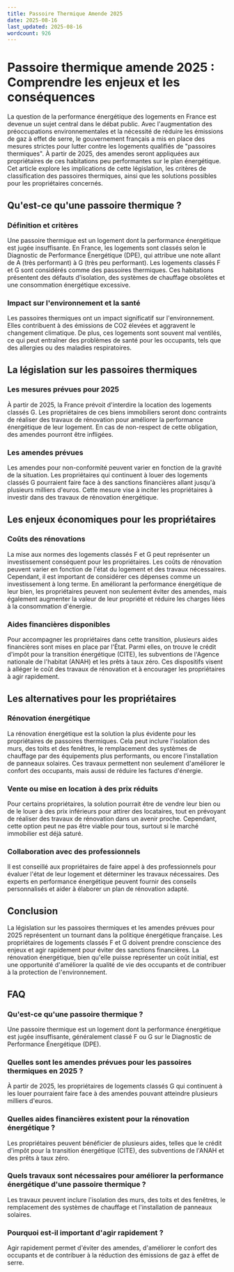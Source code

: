 ```yaml
---
title: Passoire Thermique Amende 2025
date: 2025-08-16
last_updated: 2025-08-16
wordcount: 926
---
```


# Passoire thermique amende 2025 : Comprendre les enjeux et les conséquences

La question de la performance énergétique des logements en France est devenue un sujet central dans le débat public. Avec l'augmentation des préoccupations environnementales et la nécessité de réduire les émissions de gaz à effet de serre, le gouvernement français a mis en place des mesures strictes pour lutter contre les logements qualifiés de "passoires thermiques". À partir de 2025, des amendes seront appliquées aux propriétaires de ces habitations peu performantes sur le plan énergétique. Cet article explore les implications de cette législation, les critères de classification des passoires thermiques, ainsi que les solutions possibles pour les propriétaires concernés.

## Qu'est-ce qu'une passoire thermique ?

### Définition et critères

Une passoire thermique est un logement dont la performance énergétique est jugée insuffisante. En France, les logements sont classés selon le Diagnostic de Performance Énergétique (DPE), qui attribue une note allant de A (très performant) à G (très peu performant). Les logements classés F et G sont considérés comme des passoires thermiques. Ces habitations présentent des défauts d'isolation, des systèmes de chauffage obsolètes et une consommation énergétique excessive.

### Impact sur l'environnement et la santé

Les passoires thermiques ont un impact significatif sur l'environnement. Elles contribuent à des émissions de CO2 élevées et aggravent le changement climatique. De plus, ces logements sont souvent mal ventilés, ce qui peut entraîner des problèmes de santé pour les occupants, tels que des allergies ou des maladies respiratoires.

## La législation sur les passoires thermiques

### Les mesures prévues pour 2025

À partir de 2025, la France prévoit d'interdire la location des logements classés G. Les propriétaires de ces biens immobiliers seront donc contraints de réaliser des travaux de rénovation pour améliorer la performance énergétique de leur logement. En cas de non-respect de cette obligation, des amendes pourront être infligées.

### Les amendes prévues

Les amendes pour non-conformité peuvent varier en fonction de la gravité de la situation. Les propriétaires qui continuent à louer des logements classés G pourraient faire face à des sanctions financières allant jusqu'à plusieurs milliers d'euros. Cette mesure vise à inciter les propriétaires à investir dans des travaux de rénovation énergétique.

## Les enjeux économiques pour les propriétaires

### Coûts des rénovations

La mise aux normes des logements classés F et G peut représenter un investissement conséquent pour les propriétaires. Les coûts de rénovation peuvent varier en fonction de l'état du logement et des travaux nécessaires. Cependant, il est important de considérer ces dépenses comme un investissement à long terme. En améliorant la performance énergétique de leur bien, les propriétaires peuvent non seulement éviter des amendes, mais également augmenter la valeur de leur propriété et réduire les charges liées à la consommation d'énergie.

### Aides financières disponibles

Pour accompagner les propriétaires dans cette transition, plusieurs aides financières sont mises en place par l'État. Parmi elles, on trouve le crédit d'impôt pour la transition énergétique (CITE), les subventions de l'Agence nationale de l'habitat (ANAH) et les prêts à taux zéro. Ces dispositifs visent à alléger le coût des travaux de rénovation et à encourager les propriétaires à agir rapidement.

## Les alternatives pour les propriétaires

### Rénovation énergétique

La rénovation énergétique est la solution la plus évidente pour les propriétaires de passoires thermiques. Cela peut inclure l'isolation des murs, des toits et des fenêtres, le remplacement des systèmes de chauffage par des équipements plus performants, ou encore l'installation de panneaux solaires. Ces travaux permettent non seulement d'améliorer le confort des occupants, mais aussi de réduire les factures d'énergie.

### Vente ou mise en location à des prix réduits

Pour certains propriétaires, la solution pourrait être de vendre leur bien ou de le louer à des prix inférieurs pour attirer des locataires, tout en prévoyant de réaliser des travaux de rénovation dans un avenir proche. Cependant, cette option peut ne pas être viable pour tous, surtout si le marché immobilier est déjà saturé.

### Collaboration avec des professionnels

Il est conseillé aux propriétaires de faire appel à des professionnels pour évaluer l'état de leur logement et déterminer les travaux nécessaires. Des experts en performance énergétique peuvent fournir des conseils personnalisés et aider à élaborer un plan de rénovation adapté.

## Conclusion

La législation sur les passoires thermiques et les amendes prévues pour 2025 représentent un tournant dans la politique énergétique française. Les propriétaires de logements classés F et G doivent prendre conscience des enjeux et agir rapidement pour éviter des sanctions financières. La rénovation énergétique, bien qu'elle puisse représenter un coût initial, est une opportunité d'améliorer la qualité de vie des occupants et de contribuer à la protection de l'environnement.

## FAQ

### Qu'est-ce qu'une passoire thermique ?

Une passoire thermique est un logement dont la performance énergétique est jugée insuffisante, généralement classé F ou G sur le Diagnostic de Performance Énergétique (DPE).

### Quelles sont les amendes prévues pour les passoires thermiques en 2025 ?

À partir de 2025, les propriétaires de logements classés G qui continuent à les louer pourraient faire face à des amendes pouvant atteindre plusieurs milliers d'euros.

### Quelles aides financières existent pour la rénovation énergétique ?

Les propriétaires peuvent bénéficier de plusieurs aides, telles que le crédit d'impôt pour la transition énergétique (CITE), des subventions de l'ANAH et des prêts à taux zéro.

### Quels travaux sont nécessaires pour améliorer la performance énergétique d'une passoire thermique ?

Les travaux peuvent inclure l'isolation des murs, des toits et des fenêtres, le remplacement des systèmes de chauffage et l'installation de panneaux solaires.

### Pourquoi est-il important d'agir rapidement ?

Agir rapidement permet d'éviter des amendes, d'améliorer le confort des occupants et de contribuer à la réduction des émissions de gaz à effet de serre.